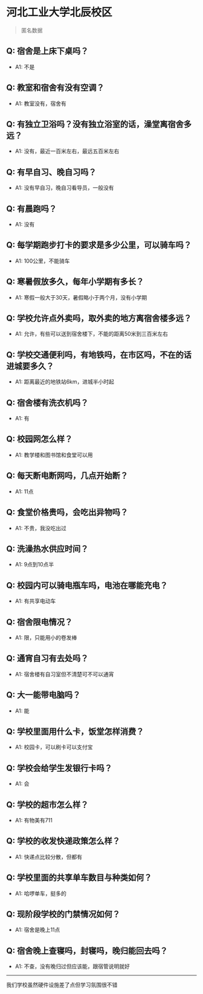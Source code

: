 # 河北工业大学北辰校区

> 匿名数据

## Q: 宿舍是上床下桌吗？

- A1: 不是

## Q: 教室和宿舍有没有空调？

- A1: 教室没有，宿舍有

## Q: 有独立卫浴吗？没有独立浴室的话，澡堂离宿舍多远？

- A1: 没有，最近一百米左右，最远五百米左右

## Q: 有早自习、晚自习吗？

- A1: 没有早自习，晚自习看导员，一般没有

## Q: 有晨跑吗？

- A1: 没有

## Q: 每学期跑步打卡的要求是多少公里，可以骑车吗？

- A1: 100公里，不能骑车

## Q: 寒暑假放多久，每年小学期有多长？

- A1: 寒假一般大于30天，暑假略小于两个月，没有小学期

## Q: 学校允许点外卖吗，取外卖的地方离宿舍楼多远？

- A1: 允许，有些可以送到宿舍楼下，不能的距离50米到三百米左右

## Q: 学校交通便利吗，有地铁吗，在市区吗，不在的话进城要多久？

- A1: 距离最近的地铁站6km，进城半小时起

## Q: 宿舍楼有洗衣机吗？

- A1: 有

## Q: 校园网怎么样？

- A1: 教学楼和图书馆和食堂可以用

## Q: 每天断电断网吗，几点开始断？

- A1: 11点

## Q: 食堂价格贵吗，会吃出异物吗？

- A1: 不贵，我没吃出过

## Q: 洗澡热水供应时间？

- A1: 9点到10点半

## Q: 校园内可以骑电瓶车吗，电池在哪能充电？

- A1: 有共享电动车

## Q: 宿舍限电情况？

- A1: 限，只能用小的卷发棒

## Q: 通宵自习有去处吗？

- A1: 宿舍楼有自习室但不清楚可不可以通宵

## Q: 大一能带电脑吗？

- A1: 能

## Q: 学校里面用什么卡，饭堂怎样消费？

- A1: 校园卡，可以刷卡可以支付宝

## Q: 学校会给学生发银行卡吗？

- A1: 会

## Q: 学校的超市怎么样？

- A1: 有物美有711

## Q: 学校的收发快递政策怎么样？

- A1: 快递点比较分散，但都有

## Q: 学校里面的共享单车数目与种类如何？

- A1: 哈啰单车，挺多的

## Q: 现阶段学校的门禁情况如何？

- A1: 宿舍是晚上11点

## Q: 宿舍晚上查寝吗，封寝吗，晚归能回去吗？

- A1: 不查，没有晚归过但应该能，跟宿管说明就好

***

我们学校虽然硬件设施差了点但学习氛围很不错